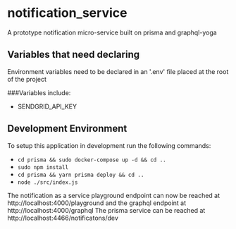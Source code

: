 # notification_service
A prototype notification micro-service built on prisma and graphql-yoga

## Variables that need declaring
Environment variables need to be declared in an '.env' file placed at the root of the project

###Variables include:
- SENDGRID_API_KEY

## Development Environment
To setup this application in development run the following commands:

* `cd prisma && sudo docker-compose up -d && cd ..`
* `sudo npm install`
* `cd prisma && yarn prisma deploy && cd ..`
* `node ./src/index.js`

The notification as a service playground endpoint can now be reached at http://localhost:4000/playground and the graphql endpoint at http://localhost:4000/graphql
The prisma service can be reached at http://localhost:4466/notificatons/dev
